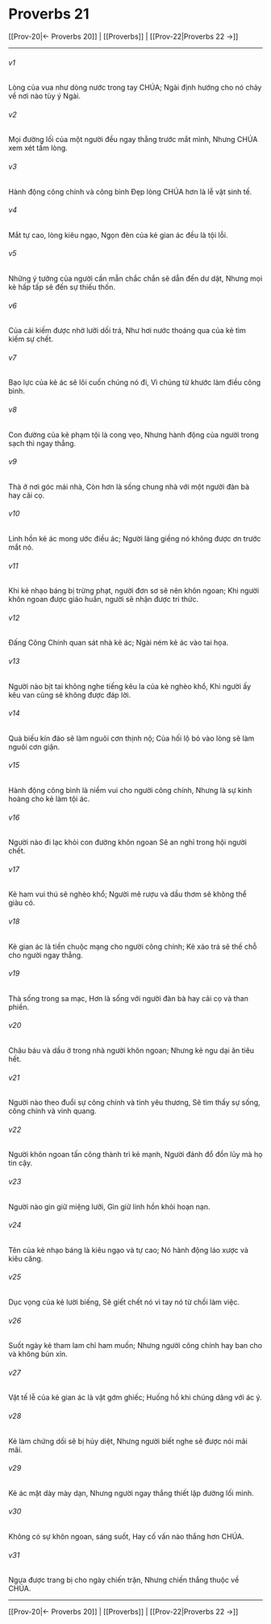 # Proverbs 21

[[Prov-20|← Proverbs 20]] | [[Proverbs]] | [[Prov-22|Proverbs 22 →]]
***



###### v1 
Lòng của vua như dòng nước trong tay CHÚA; Ngài định hướng cho nó chảy về nơi nào tùy ý Ngài. 

###### v2 
Mọi đường lối của một người đều ngay thẳng trước mắt mình, Nhưng CHÚA xem xét tấm lòng. 

###### v3 
Hành động công chính và công bình Đẹp lòng CHÚA hơn là lễ vật sinh tế. 

###### v4 
Mắt tự cao, lòng kiêu ngạo, Ngọn đèn của kẻ gian ác đều là tội lỗi. 

###### v5 
Những ý tưởng của người cần mẫn chắc chắn sẽ dẫn đến dư dật, Nhưng mọi kẻ hấp tấp sẽ đến sự thiếu thốn. 

###### v6 
Của cải kiếm được nhờ lưỡi dối trá, Như hơi nước thoáng qua của kẻ tìm kiếm sự chết. 

###### v7 
Bạo lực của kẻ ác sẽ lôi cuốn chúng nó đi, Vì chúng từ khước làm điều công bình. 

###### v8 
Con đường của kẻ phạm tội là cong vẹo, Nhưng hành động của người trong sạch thì ngay thẳng. 

###### v9 
Thà ở nơi góc mái nhà, Còn hơn là sống chung nhà với một người đàn bà hay cãi cọ. 

###### v10 
Linh hồn kẻ ác mong ước điều ác; Người láng giềng nó không được ơn trước mắt nó. 

###### v11 
Khi kẻ nhạo báng bị trừng phạt, người đơn sơ sẽ nên khôn ngoan; Khi người khôn ngoan được giáo huấn, người sẽ nhận được tri thức. 

###### v12 
Đấng Công Chính quan sát nhà kẻ ác; Ngài ném kẻ ác vào tai họa. 

###### v13 
Người nào bịt tai không nghe tiếng kêu la của kẻ nghèo khổ, Khi người ấy kêu van cũng sẽ không được đáp lời. 

###### v14 
Quà biếu kín đáo sẽ làm nguôi cơn thịnh nộ; Của hối lộ bỏ vào lòng sẽ làm nguôi cơn giận. 

###### v15 
Hành động công bình là niềm vui cho người công chính, Nhưng là sự kinh hoàng cho kẻ làm tội ác. 

###### v16 
Người nào đi lạc khỏi con đường khôn ngoan Sẽ an nghỉ trong hội người chết. 

###### v17 
Kẻ ham vui thú sẽ nghèo khổ; Người mê rượu và dầu thơm sẽ không thể giàu có. 

###### v18 
Kẻ gian ác là tiền chuộc mạng cho người công chính; Kẻ xảo trá sẽ thế chỗ cho người ngay thẳng. 

###### v19 
Thà sống trong sa mạc, Hơn là sống với người đàn bà hay cãi cọ và than phiền. 

###### v20 
Châu báu và dầu ở trong nhà người khôn ngoan; Nhưng kẻ ngu dại ăn tiêu hết. 

###### v21 
Người nào theo đuổi sự công chính và tình yêu thương, Sẽ tìm thấy sự sống, công chính và vinh quang. 

###### v22 
Người khôn ngoan tấn công thành trì kẻ mạnh, Người đánh đổ đồn lũy mà họ tin cậy. 

###### v23 
Người nào gìn giữ miệng lưỡi, Gìn giữ linh hồn khỏi hoạn nạn. 

###### v24 
Tên của kẻ nhạo báng là kiêu ngạo và tự cao; Nó hành động láo xược và kiêu căng. 

###### v25 
Dục vọng của kẻ lười biếng, Sẽ giết chết nó vì tay nó từ chối làm việc. 

###### v26 
Suốt ngày kẻ tham lam chỉ ham muốn; Nhưng người công chính hay ban cho và không bủn xỉn. 

###### v27 
Vật tế lễ của kẻ gian ác là vật gớm ghiếc; Huống hồ khi chúng dâng với ác ý. 

###### v28 
Kẻ làm chứng dối sẽ bị hủy diệt, Nhưng người biết nghe sẽ được nói mãi mãi. 

###### v29 
Kẻ ác mặt dày mày dạn, Nhưng người ngay thẳng thiết lập đường lối mình. 

###### v30 
Không có sự khôn ngoan, sáng suốt, Hay cố vấn nào thắng hơn CHÚA. 

###### v31 
Ngựa được trang bị cho ngày chiến trận, Nhưng chiến thắng thuộc về CHÚA.

***
[[Prov-20|← Proverbs 20]] | [[Proverbs]] | [[Prov-22|Proverbs 22 →]]
